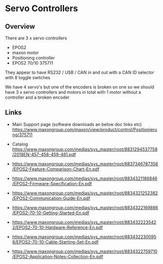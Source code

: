 # Servo Controllers

## Overview

There are 3 x servo controllers

  * EPOS2
  * maxon motor
  * Positioning controller
  * EPOS2 70/10	375711

They appear to have RS232 / USB / CAN in and out
with a CAN ID selector with 8 toggle switches

We have 4 servo's but one of the encoders is broken on one
so we should have 3 x servo controllers and motors in total
with 1 motor without a controller and a broken encoder


## Links

  * Main Support page (software downloads an below doc links etc)
    https://www.maxongroup.com/maxon/view/product/control/Positionierung/375711

  * Catalog
    https://www.maxongroup.com/medias/sys_master/root/8831294537758/2018EN-457-458-459-461.pdf


  * https://www.maxongroup.com/medias/sys_master/root/8837346787358/EPOS2-Feature-Comparison-Chart-En.pdf
  * https://www.maxongroup.com/medias/sys_master/root/8834321186846/EPOS2-Firmware-Specification-En.pdf
  * https://www.maxongroup.com/medias/sys_master/root/8834321252382/EPOS2-Communication-Guide-En.pdf
  * https://www.maxongroup.com/medias/sys_master/root/8834322169886/EPOS2-70-10-Getting-Started-En.pdf
  * https://www.maxongroup.com/medias/sys_master/root/8834322235422/EPOS2-70-10-Hardware-Reference-En.pdf
  * https://www.maxongroup.com/medias/sys_master/root/8834322300958/EPOS2-70-10-Cable-Starting-Set-En.pdf
  * https://www.maxongroup.com/medias/sys_master/root/8834322759710/EPOS2-Application-Notes-Collection-En.pdf
